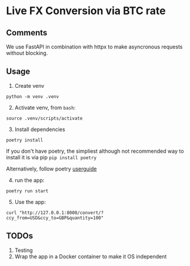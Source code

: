 # Live FX Conversion via BTC rate

## Comments
We use FastAPI in combination with httpx to make asyncronous requests without blocking.

## Usage
1. Create venv

`python -m venv .venv`

2. Activate venv, from `bash`:

`source .venv/scripts/activate`

3. Install dependencies

`poetry install`

If you don't have poetry, the simpliest although not recommended way to install it is via pip
`pip install poetry`

Alternatively, follow poetry [userguide](https://python-poetry.org/docs/#installing-with-pipx)

4. run the app:

`poetry run start`

5. Use the app:

`curl "http://127.0.0.1:8000/convert/?ccy_from=USD&ccy_to=GBP&quantity=100"`

## TODOs
1) Testing
2) Wrap the app in a Docker container to make it OS independent
